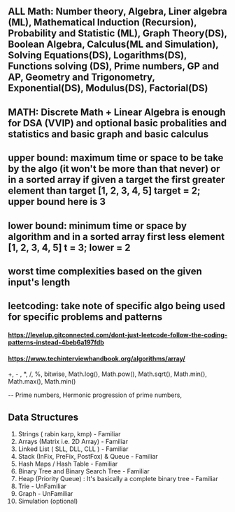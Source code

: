 ## ALL Math: Number theory, Algebra, Liner algebra (ML), Mathematical Induction (Recursion), Probability and Statistic (ML), Graph Theory(DS), Boolean Algebra, Calculus(ML and Simulation), Solving Equations(DS), Logarithms(DS), Functions solving (DS), Prime numbers, GP and AP, Geometry and Trigonometry, Exponential(DS), Modulus(DS), Factorial(DS)

## MATH: Discrete Math + Linear Algebra is enough for DSA (VVIP) and optional basic probalities and statistics and basic graph and basic calculus




## upper bound: maximum time or space to be take by the algo (it won't be more than that never) or in a sorted array if given a target the first greater element than target [1, 2, 3, 4, 5] target = 2; upper bound here is 3

## lower bound: minimum time or space by algorithm and in a sorted array first less element [1, 2, 3, 4, 5] t = 3; lower = 2


## worst time complexities based on the given input's length

## leetcoding: take note of specific algo being used for specific problems and patterns

#### https://levelup.gitconnected.com/dont-just-leetcode-follow-the-coding-patterns-instead-4beb6a197fdb

#### https://www.techinterviewhandbook.org/algorithms/array/

+, - , \*, /, %, bitwise, Math.log(), Math.pow(), Math.sqrt(), Math.min(), Math.max(), Math.min()

-- Prime numbers, Hermonic progression of prime numbers,

## Data Structures

1. Strings ( rabin karp, kmp) - Familiar
2. Arrays (Matrix i.e. 2D Array) - Familiar
3. Linked List ( SLL, DLL, CLL ) - Familiar
4. Stack (InFix, PreFix, PostFox) & Queue - Familiar
5. Hash Maps / Hash Table - Familiar
6. Binary Tree and Binary Search Tree - Familiar
7. Heap (Priority Queue) : It's basically a complete binary tree - Familiar
8. Trie - UnFamiliar
9. Graph - UnFamiliar
10. Simulation (optional)



